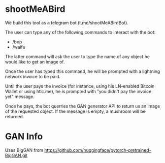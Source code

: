 # shootMeABird

We build this tool as a telegram bot (t.me/shootMeABirdBot).

The user can type any of the following commands to interact with the bot:
- /bop
- /waifu

The latter command will ask the user to type the name of any object he would like to get an image of.

Once the user has typed this command, he will be prompted with a lightning network invoice to be paid.

Until the user pays the invoice (for instance, using his LN-enabled Bitcoin Wallet or using htlc.me), he is prompted with "you didn't pay the invoice yet" message.

Once he pays, the bot querries the GAN generator API to return us an image of the requested object. If the message is empty, a mushroom will be returned.

# GAN Info

Uses BigGAN from https://github.com/huggingface/pytorch-pretrained-BigGAN.git
